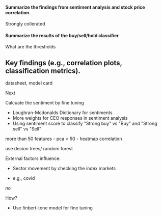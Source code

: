 #### Summarize the findings from sentiment analysis and stock price correlation.

Strongly collerated

#### Summarize the results of the buy/sell/hold classifier

What are the thresholds

## Key findings (e.g., correlation plots, classification metrics).

datasheet, model card


Next

Calcuate the sentiment by fine tuning

- Loughran-Mcdonalds Dictionary for sentiments
- More weights for CEO responses in sentiment analysis
- Using sentiment score to classify "Strong buy" vs "Buy" and "Strong sell" vs "Sell"


more than 50 features - pca
< 50 - heatmap correlation

use decion trees/ random forest




External factors influence:
- Sector movement by checking the index markets

- e.g., covid



_no_

How?
- Use finbert-tone model for fine tuning
